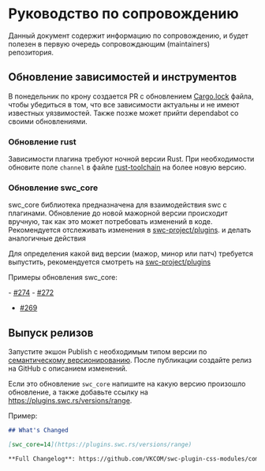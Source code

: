 # Руководство по сопровождению

Данный документ содержит информацию по сопровождению, и будет полезен
в первую очередь сопровождающим (maintainers) репозитория.

## Обновление зависимостей и инструментов

В понедельник по крону создается PR с обновлением
[Cargo.lock](./Cargo.lock) файла, чтобы убедиться в том, что все зависимости
актуальны и не имеют известных уязвимостей. Также позже может прийти dependabot
со своими обновлениями.

### Обновление rust

Зависимости плагина требуют ночной версии Rust. При необходимости обновите поле
`channel` в файле [rust-toolchain](./rust-toolchain.toml) на более новую версию.

### Обновление swc_core

swc_core библиотека предназначена для взаимодействия swc с плагинами.
Обновление до новой мажорной версии происходит вручную, так как это может
потребовать изменений в коде. Рекомендуется отслеживать изменения в [swc-project/plugins](https://github.com/swc-project/plugins/commits/main/).
и делать аналогичные действия

Для определения какой вид версии (мажор, минор или патч) требуется выпустить,
рекомендуется смотреть на [swc-project/plugins](https://github.com/swc-project/plugins/commits/main/)

Примеры обновления swc_core:

- [#274](https://github.com/VKCOM/swc-plugin-css-modules/pull/274)
- [#272](https://github.com/VKCOM/swc-plugin-css-modules/pull/272)
- [#269](https://github.com/VKCOM/swc-plugin-css-modules/pull/269)

## Выпуск релизов

Запустите экшон Publish с необходимым типом версии по
[семантическому версионированию](https://semver.org/lang/ru/). После публикации
создайте релиз на GitHub с описанием изменений.

Если это обновление `swc_core` напишите на какую версию произошло обновление,
а также добавьте ссылку на https://plugins.swc.rs/versions/range.

Пример:

```md
## What's Changed

[swc_core=14](https://plugins.swc.rs/versions/range)

**Full Changelog**: https://github.com/VKCOM/swc-plugin-css-modules/compare/v2.2.0...v2.2.1
```
